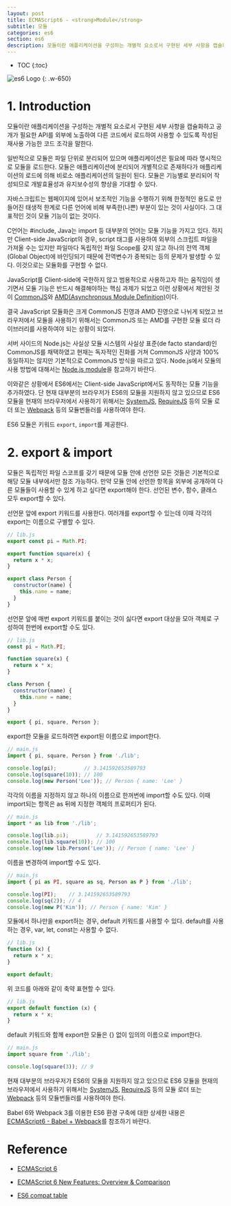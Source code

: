 ```yaml
---
layout: post
title: ECMAScript6 - <strong>Module</strong>
subtitle: 모듈
categories: es6
section: es6
description: 모듈이란 애플리케이션을 구성하는 개별적 요소로서 구현된 세부 사항을 캡슐화하고 공개가 필요한 API를 외부에 노출하여 다른 코드에서 로드하고 사용할 수 있도록 작성된 재사용 가능한 코드 조각을 말한다. 일반적으로 모듈은 파일 단위로 분리되어 있으며 필요에 따라 애플리케이션은 명시적으로 모듈을 로드한다. 모듈은 애플리케이션에 분리되어 개별적으로 존재하다가 애플리케이션의 로드에 의해 비로소 애플리케이션의 일원이 된다. 모듈은 기능별로 분리되어 작성되므로 개발효율성과 유지보수성의 향상을 기대할 수 있다. ES6 모듈은 키워드 `export`, `import`를 제공한다.
---
```


* TOC
{:toc}

![es6 Logo](/img/es6.png)
{: .w-650}

# 1. Introduction

모듈이란 애플리케이션을 구성하는 개별적 요소로서 구현된 세부 사항을 캡슐화하고 공개가 필요한 API를 외부에 노출하여 다른 코드에서 로드하여 사용할 수 있도록 작성된 재사용 가능한 코드 조각을 말한다.

일반적으로 모듈은 파일 단위로 분리되어 있으며 애플리케이션은 필요에 따라 명시적으로 모듈을 로드한다. 모듈은 애플리케이션에 분리되어 개별적으로 존재하다가 애플리케이션의 로드에 의해 비로소 애플리케이션의 일원이 된다. 모듈은 기능별로 분리되어 작성되므로 개발효율성과 유지보수성의 향상을 기대할 수 있다.

자바스크립트는 웹페이지에 있어서 보조적인 기능을 수행하기 위해 한정적인 용도로 만들어진 태생적 한계로 다른 언어에 비해 부족한(나쁜) 부분이 있는 것이 사실이다. 그 대표적인 것이 모듈 기능이 없는 것이다.

C언어는 #include, Java는 import 등 대부분의 언어는 모듈 기능을 가지고 있다. 하지만 Client-side JavaScript의 경우, script 태그를 사용하여 외부의 스크립트 파일을 가져올 수는 있지만 파일마다 독립적인 파일 Scope를 갖지 않고 하나의 전역 객체(Global Object)에 바인딩되기 때문에 전역변수가 중복되는 등의 문제가 발생할 수 있다. 이것으로는 모듈화를 구현할 수 없다.

JavaScript를 Client-side에 국한하지 않고 범용적으로 사용하고자 하는 움직임이 생기면서 모듈 기능은 반드시 해결해야하는 핵심 과제가 되었고 이런 상황에서 제안된 것이 [CommonJS](http://www.commonjs.org/)와 [AMD(Asynchronous Module Definition)](https://github.com/amdjs/amdjs-api/wiki/AMD)이다.

결국 JavaScript 모듈화은 크게 CommonJS 진영과 AMD 진영으로 나뉘게 되었고 브라우저에서 모듈을 사용하기 위해서는 CommonJS 또는 AMD를 구현한 모듈 로더 라이브러리를 사용하여야 되는 상황이 되었다.

서버 사이드의 Node.js는 사실상 모듈 시스템의 사실상 표준(de facto standard)인 CommonJS를 채택하였고 현재는 독자적인 진화를 거쳐 CommonJS 사양과 100% 동일하지는 않지만 기본적으로 CommonJS 방식을 따르고 있다. Node.js에서 모듈의 사용 방법에 대해서는 [Node.js module](./nodejs-module)을 참고하기 바란다.

이와같은 상황에서 ES6에서는 Client-side JavaScript에서도 동작하는 모듈 기능을 추가하였다. 단 현재 대부분의 브라우저가 ES6의 모듈을 지원하지 않고 있으므로 ES6 모듈을 현재의 브라우저에서 사용하기 위해서는 [SystemJS](https://github.com/systemjs/systemjs), [RequireJS](http://requirejs.org/) 등의 모듈 로더 또는 [Webpack](https://webpack.js.org/) 등의 모듈번들러를 사용하여야 한다.

ES6 모듈은 키워드 `export`, `import`를 제공한다.

# 2. export & import

모듈은 독립적인 파일 스코프를 갖기 때문에 모듈 안에 선언한 모든 것들은 기본적으로 해당 모듈 내부에서만 참조 가능하다. 만약 모듈 안에 선언한 항목을 외부에 공개하여 다른 모듈들이 사용할 수 있게 하고 싶다면 export해야 한다. 선언된 변수, 함수, 클래스 모두 export할 수 있다.

선언문 앞에 export 키워드를 사용한다. 여러개를 export할 수 있는데 이때 각각의 export는 이름으로 구별할 수 있다.

```javascript
// lib.js
export const pi = Math.PI;

export function square(x) {
  return x * x;
}

export class Person {
  constructor(name) {
    this.name = name;
  }
}
```

선언문 앞에 매번 export 키워드를 붙이는 것이 싫다면 export 대상을 모아 객체로 구성하여 한번에 export할 수도 있다.

```javascript
// lib.js
const pi = Math.PI;

function square(x) {
  return x * x;
}

class Person {
  constructor(name) {
    this.name = name;
  }
}

export { pi, square, Person };
```

export한 모듈을 로드하려면 export된 이름으로 import한다.

```javascript
// main.js
import { pi, square, Person } from './lib';

console.log(pi);         // 3.141592653589793
console.log(square(10)); // 100
console.log(new Person('Lee')); // Person { name: 'Lee' }
```

각각의 이름을 지정하지 않고 하나의 이름으로 한꺼번에 import할 수도 있다. 이때 import되는 항목은 as 뒤에 지정한 객체의 프로퍼티가 된다.

```javascript
// main.js
import * as lib from './lib';

console.log(lib.pi);         // 3.141592653589793
console.log(lib.square(10)); // 100
console.log(new lib.Person('Lee')); // Person { name: 'Lee' }
```

이름을 변경하여 import할 수도 있다.

```javascript
// main.js
import { pi as PI, square as sq, Person as P } from './lib';

console.log(PI);    // 3.141592653589793
console.log(sq(2)); // 4
console.log(new P('Kim')); // Person { name: 'Kim' }
```

모듈에서 하나만을 export하는 경우, default 키워드를 사용할 수 있다. default를 사용하는 경우, var, let, const는 사용할 수 없다.

```javascript
// lib.js
function (x) {
  return x * x;
}

export default;
```

위 코드를 아래와 같이 축약 표현할 수 있다.

```javascript
// lib.js
export default function (x) {
  return x * x;
}
```

default 키워드와 함께 export한 모듈은 {} 없이 임의의 이름으로 import한다.

```javascript
// main.js
import square from './lib';

console.log(square(3)); // 9
```

현재 대부분의 브라우저가 ES6의 모듈을 지원하지 않고 있으므로 ES6 모듈을 현재의 브라우저에서 사용하기 위해서는 [SystemJS](https://github.com/systemjs/systemjs), [RequireJS](http://requirejs.org/) 등의 모듈 로더 또는 [Webpack](https://webpack.js.org/) 등의 모듈번들러를 사용하여야 한다.

Babel 6와 Webpack 3를 이용한 ES6 환경 구축에 대한 상세한 내용은 [ECMAScript6 - Babel + Webpack](./es6-babel)를 참조하기 바란다.

# Reference

* [ECMAScript 6](http://www.ecma-international.org/ecma-262/6.0/ECMA-262.pdf)

* [ECMAScript 6 New Features: Overview & Comparison](http://es6-features.org/#Constants)

* [ES6 compat table](https://kangax.github.io/compat-table/es6/)
